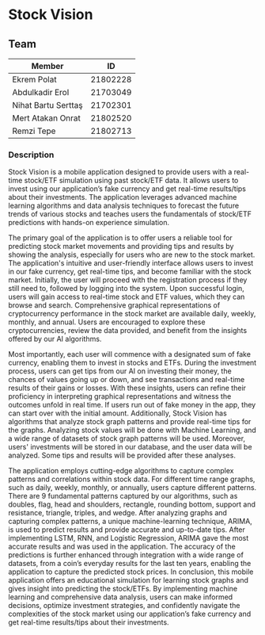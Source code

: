 # Stock Vision

## Team

| Member              | ID       |
| ------------------  | -------- |
| Ekrem Polat         | 21802228 |
| Abdulkadir Erol     | 21703049 |
| Nihat Bartu Serttaş | 21702301 |
| Mert Atakan Onrat   | 21802520 |
| Remzi Tepe          | 21802713 |

### Description

Stock Vision is a mobile application designed to provide users with a real-time stock/ETF
simulation using past stock/ETF data. It allows users to invest using our application’s fake
currency and get real-time results/tips about their investments. The application leverages
advanced machine learning algorithms and data analysis techniques to forecast the future
trends of various stocks and teaches users the fundamentals of stock/ETF predictions with
hands-on experience simulation.

The primary goal of the application is to offer users a reliable tool for predicting stock market
movements and providing tips and results by showing the analysis, especially for users who are
new to the stock market. The application's intuitive and user-friendly interface allows users to
invest in our fake currency, get real-time tips, and become familiar with the stock market.
Initially, the user will proceed with the registration process if they still need to, followed by
logging into the system. Upon successful login, users will gain access to real-time stock and
ETF values, which they can browse and search. Comprehensive graphical representations of
cryptocurrency performance in the stock market are available daily, weekly, monthly, and
annual. Users are encouraged to explore these cryptocurrencies, review the data provided, and
benefit from the insights offered by our AI algorithms.

Most importantly, each user will commence with a designated sum of fake currency, enabling
them to invest in stocks and ETFs. During the investment process, users can get tips from our
AI on investing their money, the chances of values going up or down, and see transactions and
real-time results of their gains or losses. With these insights, users can refine their proficiency in
interpreting graphical representations and witness the outcomes unfold in real time. If users run
out of fake money in the app, they can start over with the initial amount.
Additionally, Stock Vision has algorithms that analyze stock graph patterns and provide real-time
tips for the graphs. Analyzing stock values will be done with Machine Learning, and a wide
range of datasets of stock graph patterns will be used. Moreover, users' investments will be
stored in our database, and the user data will be analyzed. Some tips and results will be
provided after these analyses.

The application employs cutting-edge algorithms to capture complex patterns and correlations
within stock data. For different time range graphs, such as daily, weekly, monthly, or annually,
users capture different patterns. There are 9 fundamental patterns captured by our algorithms,
such as doubles, flag, head and shoulders, rectangle, rounding bottom, support and resistance,
triangle, triples, and wedge. After analyzing graphs and capturing complex patterns, a unique
machine-learning technique, ARIMA, is used to predict results and provide accurate and
up-to-date tips. After implementing LSTM, RNN, and Logistic Regression, ARIMA gave the most
accurate results and was used in the application. The accuracy of the predictions is further
enhanced through integration with a wide range of datasets, from a coin’s everyday results for
the last ten years, enabling the application to capture the predicted stock prices.
In conclusion, this mobile application offers an educational simulation for learning stock graphs
and gives insight into predicting the stock/ETFs. By implementing machine learning and
comprehensive data analysis, users can make informed decisions, optimize investment
strategies, and confidently navigate the complexities of the stock market using our application’s
fake currency and get real-time results/tips about their investments.
